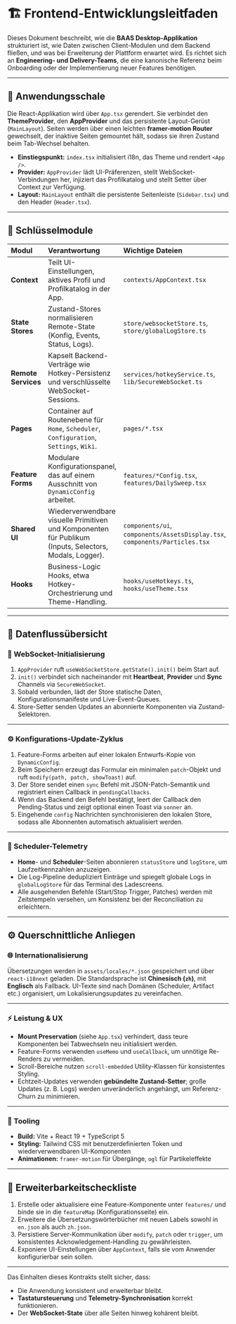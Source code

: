 
# 🏗️ Frontend-Entwicklungsleitfaden

Dieses Dokument beschreibt, wie die **BAAS Desktop-Applikation** strukturiert ist, wie Daten zwischen Client-Modulen und dem Backend fließen, und was bei Erweiterung der Plattform erwartet wird.
Es richtet sich an **Engineering- und Delivery-Teams**, die eine kanonische Referenz beim Onboarding oder der Implementierung neuer Features benötigen.

---

## 🧩 Anwendungsschale

Die React-Applikation wird über `App.tsx` gerendert. Sie verbindet den **ThemeProvider**, den **AppProvider** und das persistente Layout-Gerüst (`MainLayout`).
Seiten werden über einen leichten **framer-motion Router** gewechselt, der inaktive Seiten gemountet hält, sodass sie ihren Zustand beim Tab-Wechsel behalten.

* **Einstiegspunkt:** `index.tsx` initialisiert i18n, das Theme und rendert `<App />`.
* **Provider:** `AppProvider` lädt UI-Präferenzen, stellt WebSocket-Verbindungen her, injiziert das Profilkatalog und stellt Setter über Context zur Verfügung.
* **Layout:** `MainLayout` enthält die persistente Seitenleiste (`Sidebar.tsx`) und den Header (`Header.tsx`).

---

## 🧱 Schlüsselmodule

| Modul               | Verantwortung                                                                                           | Wichtige Dateien                                                            |
| :------------------ | :------------------------------------------------------------------------------------------------------ | :-------------------------------------------------------------------------- |
| **Context**         | Teilt UI-Einstellungen, aktives Profil und Profilkatalog in der App.                                    | `contexts/AppContext.tsx`                                                   |
| **State Stores**    | Zustand-Stores normalisieren Remote-State (Konfig, Events, Status, Logs).                               | `store/websocketStore.ts`, `store/globalLogStore.ts`                        |
| **Remote Services** | Kapselt Backend-Verträge wie Hotkey-Persistenz und verschlüsselte WebSocket-Sessions.                   | `services/hotkeyService.ts`, `lib/SecureWebSocket.ts`                       |
| **Pages**           | Container auf Routenebene für `Home`, `Scheduler`, `Configuration`, `Settings`, `Wiki`.                 | `pages/*.tsx`                                                               |
| **Feature Forms**   | Modulare Konfigurationspanel, das auf einem Ausschnitt von `DynamicConfig` arbeitet.                    | `features/*Config.tsx`, `features/DailySweep.tsx`                           |
| **Shared UI**       | Wiederverwendbare visuelle Primitiven und Komponenten für Publikum (Inputs, Selectors, Modals, Logger). | `components/ui`, `components/AssetsDisplay.tsx`, `components/Particles.tsx` |
| **Hooks**           | Business-Logic Hooks, etwa Hotkey-Orchestrierung und Theme-Handling.                                    | `hooks/useHotkeys.ts`, `hooks/useTheme.tsx`                                 |

---

## 🔄 Datenflussübersicht

### 🔌 WebSocket-Initialisierung

1. `AppProvider` ruft `useWebSocketStore.getState().init()` beim Start auf.
2. `init()` verbindet sich nacheinander mit **Heartbeat**, **Provider** und **Sync** Channels via `SecureWebSocket`.
3. Sobald verbunden, lädt der Store statische Daten, Konfigurationsmanifeste und Live-Event-Queues.
4. Store-Setter senden Updates an abonnierte Komponenten via Zustand-Selektoren.

---

### ⚙️ Konfigurations-Update-Zyklus

1. Feature-Forms arbeiten auf einer lokalen Entwurfs-Kopie von `DynamicConfig`.
2. Beim Speichern erzeugt das Formular ein minimalen `patch`-Objekt und ruft `modify(path, patch, showToast)` auf.
3. Der Store sendet einen `sync` Befehl mit JSON-Patch-Semantik und registriert einen Callback in `pendingCallbacks`.
4. Wenn das Backend den Befehl bestätigt, leert der Callback den Pending-Status und zeigt optional einen Toast via `sonner` an.
5. Eingehende `config` Nachrichten synchronisieren den lokalen Store, sodass alle Abonnenten automatisch aktualisiert werden.

---

### 📡 Scheduler-Telemetry

* **Home**- und **Scheduler**-Seiten abonnieren `statusStore` und `logStore`, um Laufzeitkennzahlen anzuzeigen.
* Die Log-Pipeline dedupliziert Einträge und spiegelt globale Logs in `globalLogStore` für das Terminal des Ladescreens.
* Alle ausgehenden Befehle (Start/Stop Trigger, Patches) werden mit Zeitstempeln versehen, um Konsistenz bei der Reconciliation zu erleichtern.

---

## ⚙️ Querschnittliche Anliegen

### 🌐 Internationalisierung

Übersetzungen werden in `assets/locales/*.json` gespeichert und über `react-i18next` geladen.
Die Standardsprache ist **Chinesisch (`zh`)**, mit **Englisch** als Fallback.
UI-Texte sind nach Domänen (Scheduler, Artifact etc.) organisiert, um Lokalisierungsupdates zu vereinfachen.

---

### ⚡ Leistung & UX

* **Mount Preservation** (siehe `App.tsx`) verhindert, dass teure Komponenten bei Tabwechseln neu initialisiert werden.
* Feature-Forms verwenden `useMemo` und `useCallback`, um unnötige Re-Renders zu vermeiden.
* Scroll-Bereiche nutzen `scroll-embedded` Utility-Klassen für konsistentes Styling.
* Echtzeit-Updates verwenden **gebündelte Zustand-Setter**; große Updates (z. B. Logs) werden unveränderlich angehängt, um Referenz-Churn zu minimieren.

---

### 🧰 Tooling

* **Build:** Vite + React 19 + TypeScript 5
* **Styling:** Tailwind CSS mit benutzerdefinierten Token und wiederverwendbaren UI-Komponenten
* **Animationen:** `framer-motion` für Übergänge, `ogl` für Partikeleffekte

---

## 🚀 Erweiterbarkeitscheckliste

1. Erstelle oder aktualisiere eine Feature-Komponente unter `features/` und binde sie in die `featureMap` (Konfigurationsseite) ein.
2. Erweitere die Übersetzungswörterbücher mit neuen Labels sowohl in `en.json` als auch `zh.json`.
3. Persistiere Server-Kommunikation über `modify`, `patch` oder `trigger`, um konsistentes Acknowledgement-Handling zu gewährleisten.
4. Exponiere UI-Einstellungen über `AppContext`, falls sie vom Anwender konfigurierbar sein sollen.

---

Das Einhalten dieses Kontrakts stellt sicher, dass:

* Die Anwendung konsistent und erweiterbar bleibt.
* **Tastatursteuerung** und **Telemetry-Synchronisation** korrekt funktionieren.
* Der **WebSocket-State** über alle Seiten hinweg kohärent bleibt.
